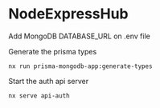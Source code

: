 # NodeExpressHub

Add MongoDB DATABASE_URL on .env file

Generate the prisma types
```
nx run prisma-mongodb-app:generate-types
```

Start the auth api server
```
nx serve api-auth
```

